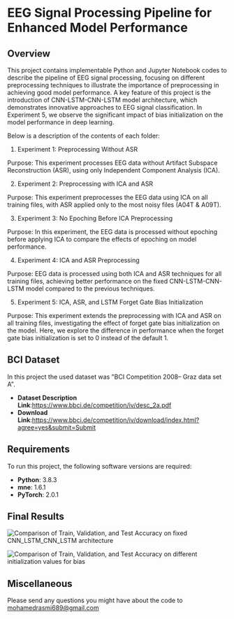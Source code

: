 # EEG Signal Processing Pipeline for Enhanced Model Performance


## Overview

This project contains implementable Python and Jupyter Notebook codes to describe the pipeline of EEG signal processing, focusing on different preprocessing techniques to illustrate the importance of preprocessing in achieving good model performance. A key feature of this project is the introduction of CNN-LSTM-CNN-LSTM model architecture, which demonstrates innovative approaches to EEG signal classification. In Experiment 5, we observe the significant impact of bias initialization on the model performance in deep learning.

Below is a description of the contents of each folder:

1. Experiment 1: Preprocessing Without ASR

Purpose: This experiment processes EEG data without Artifact Subspace Reconstruction (ASR), using only Independent Component Analysis (ICA).

2. Experiment 2: Preprocessing with ICA and ASR

Purpose: This experiment preprocesses the EEG data using ICA on all training files, with ASR applied only to the most noisy files (A04T & A09T).

3. Experiment 3: No Epoching Before ICA Preprocessing

Purpose: In this experiment, the EEG data is processed without epoching before applying ICA to compare the effects of epoching on model performance.

4. Experiment 4: ICA and ASR Preprocessing

Purpose: EEG data is processed using both ICA and ASR techniques for all training files, achieving better performance on the fixed CNN-LSTM-CNN-LSTM model compared to the previous techniques.

5. Experiment 5: ICA, ASR, and LSTM Forget Gate Bias Initialization

Purpose: This experiment extends the preprocessing with ICA and ASR on all training files, investigating the effect of forget gate bias initialization on the model. Here, we explore the difference in performance when the forget gate bias initialization is set to 0 instead of the default 1.


## BCI Dataset

In this project the used dataset was "BCI Competition 2008– Graz data set A".

- **Dataset Description Link**:https://www.bbci.de/competition/iv/desc_2a.pdf
- **Download Link**:https://www.bbci.de/competition/iv/download/index.html?agree=yes&submit=Submit


## Requirements

To run this project, the following software versions are required:

- **Python**: 3.8.3
- **mne**: 1.6.1
- **PyTorch**: 2.0.1


## Final Results

![Comparison of Train, Validation, and Test Accuracy on fixed CNN_LSTM_CNN_LSTM architecture](https://github.com/user-attachments/assets/c30638e1-3283-4621-85a8-bb10223f5f07)

![Comparison of Train, Validation, and Test Accuracy on different initialization values for  bias](https://github.com/user-attachments/assets/3e66afdc-455d-4e0f-87cc-fbbfb5795828)

## Miscellaneous

Please send any questions you might have about the code  to mohamedrasmi689@gmail.com
